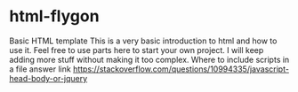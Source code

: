 # html-flygon
 Basic HTML template
This is a very basic introduction to html and how to use it.
Feel free to use parts here to start your own project.
I will keep adding more stuff without making it too complex.
Where to include scripts in a file answer link
https://stackoverflow.com/questions/10994335/javascript-head-body-or-jquery